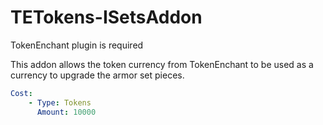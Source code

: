 # TETokens-ISetsAddon
TokenEnchant plugin is required

This addon allows the token currency from TokenEnchant to be used as a currency to upgrade the armor set pieces.

```yaml
Cost:
    - Type: Tokens
      Amount: 10000
```
